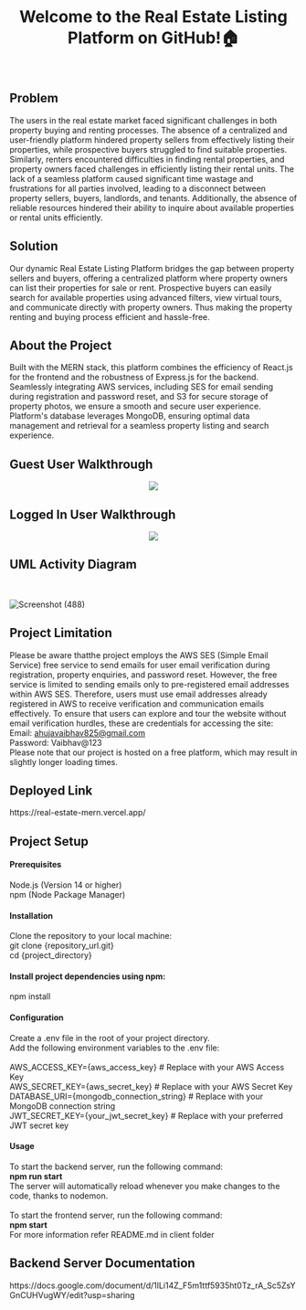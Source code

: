 <h1 align="center">Welcome to the Real Estate Listing Platform on GitHub!🏠</h1>
<br/>
<h2>Problem</h2>
The users in the real estate market faced significant challenges in both property buying and renting processes. The absence of a centralized and user-friendly platform hindered property sellers from effectively listing their properties, while prospective buyers struggled to find suitable properties. Similarly, renters encountered difficulties in finding rental properties, and property owners faced challenges in efficiently listing their rental units.
The lack of a seamless platform caused significant time wastage and frustrations for all parties involved, leading to a disconnect between property sellers, buyers, landlords, and tenants. Additionally, the absence of reliable resources hindered their ability to inquire about available properties or rental units efficiently.<br>
<h2>Solution</h2>
Our dynamic Real Estate Listing Platform bridges the gap between property sellers and buyers, offering a centralized platform where property owners can list their properties for sale or rent. Prospective buyers can easily search for available properties using advanced filters, view virtual tours, and communicate directly with property owners. Thus making the property renting and buying process efficient and hassle-free.
<h2>About the Project</h2>
Built with the MERN stack, this platform combines the efficiency of React.js for the frontend and the robustness of Express.js for the backend. Seamlessly integrating AWS services, including SES for email sending during registration and password reset, and S3 for secure storage of property photos, we ensure a smooth and secure user experience. Platform's database leverages MongoDB, ensuring optimal data management and retrieval for a seamless property listing and search experience.
<h2>Guest User Walkthrough</h2>
<p align="center"> 
  <img src="https://github.com/vaibhav5140/Real-estate-MERN/assets/85643531/fa63294e-0df4-453a-be0b-6d8bb8eb1854"/>
 </p> 

<h2>Logged In User Walkthrough</h2>
<p align="center"> 
  <img src="https://github.com/vaibhav5140/Real-estate-MERN/assets/85643531/87224039-f44b-4aa1-a791-72b8d18314e7"/>
 </p> 
<h2>UML Activity Diagram</h2><br>

![Screenshot (488)](https://github.com/vaibhav5140/Real-estate-MERN/assets/85643531/f7f3b0e2-9af0-4fbd-84da-5cab3a2df02c)

<h2>Project Limitation</h2>

Please be aware thatthe project employs the AWS SES (Simple Email Service) free service to send emails for user email verification during registration, property enquiries, and password reset. However, the free service is limited to sending emails only to pre-registered email addresses within AWS SES. Therefore, users must use email addresses already registered in AWS to receive verification and communication emails effectively.
To ensure that users can explore and tour the website without email verification hurdles, these are credentials for accessing the site:
<br>
Email: ahujavaibhav825@gmail.com<br>
Password: Vaibhav@123<br>
Please note that our project is hosted on a free platform, which may result in slightly longer loading times.
<h2>Deployed Link</h2>
https://real-estate-mern.vercel.app/


<h2>Project Setup</h2>

<h4>Prerequisites</h4>
Node.js (Version 14 or higher)<br>
npm (Node Package Manager)
<h4>Installation</h4>
Clone the repository to your local machine:<br>
git clone {repository_url.git} <br>
cd {project_directory}
<h4>Install project dependencies using npm:</h4>
npm install
<h4>Configuration</h4>
Create a .env file in the root of your project directory.<br>
Add the following environment variables to the .env file:<br><br>
AWS_ACCESS_KEY={aws_access_key} # Replace with your AWS Access Key<br>
AWS_SECRET_KEY={aws_secret_key} # Replace with your AWS Secret Key<br>
DATABASE_URI={mongodb_connection_string} # Replace with your MongoDB connection string<br>
JWT_SECRET_KEY={your_jwt_secret_key} # Replace with your preferred JWT secret key<br>
<h4>Usage</h4>
To start the backend server, run the following command:<br>
<strong>npm run start</strong><br>
The server will automatically reload whenever you make changes to the code, thanks to nodemon.
<br><br>
To start the frontend server, run the following command:<br>
<strong> npm start </strong><br>
For more information refer README.md in client folder

<h2>Backend Server Documentation</h2>
https://docs.google.com/document/d/1lLi14Z_F5m1ttf5935ht0Tz_rA_Sc5ZsYGnCUHVugWY/edit?usp=sharing


